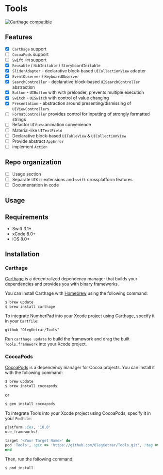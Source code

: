 # Tools

[![Carthage compatible](https://img.shields.io/badge/Carthage-compatible-4BC51D.svg?style=flat)](https://github.com/Carthage/Carthage)

## Features

- [x] `Carthage` support
- [ ] `CocoaPods` support
- [ ] `Swift PM` support
- [x] `Reusable` / `NibInitable` / `StoryboardInitable`
- [x] `SliderAdapter` - declarative block-based `UICollectionView` adapter
- [x] `EventObserver` / `KeyboardObserver`
- [x] `SearchController` - declarative block-based `UISearchController` abstraction
- [x] `Button` - `UIButton` with with preloader, prevents multiple execution
- [x] `Switch` - `UISwitch` with control of value changing 
- [x] `Presentation` - abstraction around presenting/dismissing of `UIViewController`s
- [ ] `FormatController` provides control for inputting of strongly formatted strings
- [ ] Refactor `UIView` animation convenience
- [ ] Material-like `UITextField`
- [ ] Declarative block-based `UITableView` & `UICollectionView`
- [ ] Provide abstract `AppError`
- [ ] implement `Action`

## Repo organization

- [ ] Usage section
- [ ] Separate `UIKit` extensions and `swift` crossplatform features
- [ ] Documentation in code

## Usage

## Requirements

- Swift 3.1+
- xCode 8.0+
- iOS 8.0+

## Installation

### Carthage

[Carthage](https://github.com/Carthage/Carthage) is a decentralized dependency manager that builds your dependencies and provides you with binary frameworks.

You can install Carthage with [Homebrew](http://brew.sh/) using the following command:

```bash
$ brew update
$ brew install carthage
```
To integrate NumberPad into your Xcode project using Carthage, specify it in your `Cartfile`:

```ogdl
github "OlegKetrar/Tools"
```
Run `carthage update` to build the framework and drag the built `Tools.framework` into your Xcode project.

### CocoaPods

[CocoaPods](http://cocoapods.org) is a dependency manager for Cocoa projects. You can install it with the following command:

```bash
$ brew update
$ brew install cocoapods
```

or 

```bash
$ gem install cocoapods
```

To integrate Tools into your Xcode project using CocoaPods, specify it in your `Podfile`:

```ruby
platform :ios, '10.0'
use_frameworks!

target '<Your Target Name>' do
pod 'Tools', :git => 'https://github.com/OlegKetrar/Tools.git', :tag => '0.1.4'
end
```

Then, run the following command:

```bash
$ pod install
```
